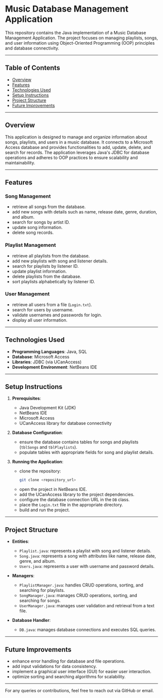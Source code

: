 # Music Database Management Application

This repository contains the Java implementation of a Music Database Management Application. The project focuses on managing playlists, songs, and user information using Object-Oriented Programming (OOP) principles and database connectivity.

---

## Table of Contents

- [Overview](#overview)
- [Features](#features)
- [Technologies Used](#technologies-used)
- [Setup Instructions](#setup-instructions)
- [Project Structure](#project-structure)
- [Future Improvements](#future-improvements)

---

## Overview

This application is designed to manage and organize information about songs, playlists, and users in a music database. It connects to a Microsoft Access database and provides functionalities to add, update, delete, and search for records. The application leverages Java's JDBC for database operations and adheres to OOP practices to ensure scalability and maintainability.

---

## Features

### Song Management
- retrieve all songs from the database.
- add new songs with details such as name, release date, genre, duration, and album.
- search for songs by artist ID.
- update song information.
- delete song records.

### Playlist Management
- retrieve all playlists from the database.
- add new playlists with song and listener details.
- search for playlists by listener ID.
- update playlist information.
- delete playlists from the database.
- sort playlists alphabetically by listener ID.

### User Management
- retrieve all users from a file (`Login.txt`).
- search for users by username.
- validate usernames and passwords for login.
- display all user information.

---

## Technologies Used

- **Programming Languages**: Java, SQL
- **Database**: Microsoft Access
- **Libraries**: JDBC (via UCanAccess)
- **Development Environment**: NetBeans IDE

---

## Setup Instructions

1. **Prerequisites**:
   - Java Development Kit (JDK)
   - NetBeans IDE
   - Microsoft Access
   - UCanAccess library for database connectivity

2. **Database Configuration**:
   - ensure the database contains tables for songs and playlists (`tblSongs` and `tblPlaylists`).
   - populate tables with appropriate fields for song and playlist details.

3. **Running the Application**:
   - clone the repository:
     ```bash
     git clone <repository_url>
     ```
   - open the project in NetBeans IDE.
   - add the UCanAccess library to the project dependencies.
   - configure the database connection URL in the `DB` class.
   - place the `Login.txt` file in the appropriate directory.
   - build and run the project.

---

## Project Structure

- **Entities**:
  - `Playlist.java`: represents a playlist with song and listener details.
  - `Song.java`: represents a song with attributes like name, release date, genre, and album.
  - `Users.java`: represents a user with username and password details.

- **Managers**:
  - `PlaylistManager.java`: handles CRUD operations, sorting, and searching for playlists.
  - `SongManager.java`: manages CRUD operations, sorting, and searching for songs.
  - `UserManager.java`: manages user validation and retrieval from a text file.

- **Database Handler**:
  - `DB.java`: manages database connections and executes SQL queries.

---

## Future Improvements

- enhance error handling for database and file operations.
- add input validations for data consistency.
- implement a graphical user interface (GUI) for easier user interaction.
- optimize sorting and searching algorithms for scalability.

---

For any queries or contributions, feel free to reach out via GitHub or email.
